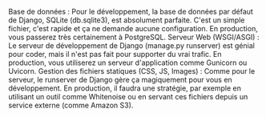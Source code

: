 Base de données : Pour le développement, la base de données par défaut de Django, SQLite (db.sqlite3), est absolument parfaite. C'est un simple fichier, c'est rapide et ça ne demande aucune configuration. En production, vous passerez très certainement à PostgreSQL.
Serveur Web (WSGI/ASGI) : Le serveur de développement de Django (manage.py runserver) est génial pour coder, mais il n'est pas fait pour supporter du vrai trafic. En production, vous utiliserez un serveur d'application comme Gunicorn ou Uvicorn.
Gestion des fichiers statiques (CSS, JS, Images) : Comme pour le serveur, le runserver de Django gère ça magiquement pour vous en développement. En production, il faudra une stratégie, par exemple en utilisant un outil comme Whitenoise ou en servant ces fichiers depuis un service externe (comme Amazon S3).